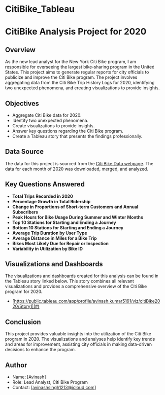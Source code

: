 # CitiBike_Tableau
# CitiBike Analysis Project for 2020

## Overview
As the new lead analyst for the New York Citi Bike program, I am responsible for overseeing the largest bike-sharing program in the United States. This project aims to generate regular reports for city officials to publicize and improve the Citi Bike program. The project involves aggregating data from the Citi Bike Trip History Logs for 2020, identifying two unexpected phenomena, and creating visualizations to provide insights.

## Objectives
- Aggregate Citi Bike data for 2020.
- Identify two unexpected phenomena.
- Create visualizations to provide insights.
- Answer key questions regarding the Citi Bike program.
- Create a Tableau story that presents the findings professionally.

## Data Source
The data for this project is sourced from the [Citi Bike Data webpage](https://s3.amazonaws.com/tripdata/index.html). The data for each month of 2020 was downloaded, merged, and analyzed.

## Key Questions Answered
- **Total Trips Recorded in 2020**
- **Percentage Growth in Total Ridership**
- **Change in Proportions of Short-term Customers and Annual Subscribers**
- **Peak Hours for Bike Usage During Summer and Winter Months**
- **Top 10 Stations for Starting and Ending a Journey**
- **Bottom 10 Stations for Starting and Ending a Journey**
- **Average Trip Duration by User Type**
- **Average Distance in Miles for a Bike Trip**
- **Bikes Most Likely Due for Repair or Inspection**
- **Variability in Utilization by Bike ID**

## Visualizations and Dashboards
The visualizations and dashboards created for this analysis can be found in the Tableau story linked below. This story combines all relevant visualizations and provides a comprehensive overview of the Citi Bike program for 2020.

- [https://public.tableau.com/app/profile/avinash.kumar5191/viz/citiBike2020/Story1](#)


## Conclusion
This project provides valuable insights into the utilization of the Citi Bike program in 2020. The visualizations and analyses help identify key trends and areas for improvement, assisting city officials in making data-driven decisions to enhance the program.

## Author
- Name: [Avinash]
- Role: Lead Analyst, Citi Bike Program
- Contact: [avinashsingh1213@icloud.com]

